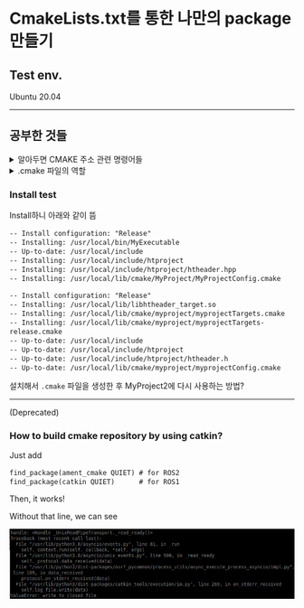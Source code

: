 # CmakeLists.txt를 통한 나만의 package 만들기 


## Test env.

Ubuntu 20.04

---
## 공부한 것들

<details>
<summary>알아두면 CMAKE 주소 관련 명령어들</summary>

`include(GNUInstallDirs)`을 CMakeLists.txt에 추가해야 함.

* 추가 하기 전 

```angular2html
CMAKE_CURRENT_LIST_DIR in CMakeLists.txt /home/shapelim/git/cmake_auto_include_study
CMAKE_SOURCE_DIR: /home/shapelim/git/cmake_auto_include_study
CMAKE_BINARY_DIR: /home/shapelim/git/cmake_auto_include_study/build
CMAKE_CURRENT_SOURCE_DIR: /home/shapelim/git/cmake_auto_include_study
CMAKE_CURRENT_BINARY_DIR: /home/shapelim/git/cmake_auto_include_study/build
CMAKE_CURRENT_LIST_DIR: /home/shapelim/git/cmake_auto_include_study
CMAKE_CURRENT_LIST_FILE: /home/shapelim/git/cmake_auto_include_study/CMakeLists.txt
CMAKE_INSTALL_PREFIX: /usr/local
CMAKE_INSTALL_LIBDIR: 
CMAKE_INSTALL_INCLUDEDIR: 
PROJECT_SOURCE_DIR: /home/shapelim/git/cmake_auto_include_study
PROJECT_BINARY_DIR: /home/shapelim/git/cmake_auto_include_study/build
```

* 추가 후

```commandline
CMAKE_CURRENT_LIST_DIR in CMakeLists.txt /home/shapelim/git/cmake_auto_include_study
CMAKE_SOURCE_DIR: /home/shapelim/git/cmake_auto_include_study
CMAKE_BINARY_DIR: /home/shapelim/git/cmake_auto_include_study/build
CMAKE_CURRENT_SOURCE_DIR: /home/shapelim/git/cmake_auto_include_study
CMAKE_CURRENT_BINARY_DIR: /home/shapelim/git/cmake_auto_include_study/build
CMAKE_CURRENT_LIST_DIR: /home/shapelim/git/cmake_auto_include_study
CMAKE_CURRENT_LIST_FILE: /home/shapelim/git/cmake_auto_include_study/CMakeLists.txt
CMAKE_INSTALL_PREFIX: /usr/local
CMAKE_INSTALL_LIBDIR: lib
CMAKE_INSTALL_INCLUDEDIR: include
PROJECT_SOURCE_DIR: /home/shapelim/git/cmake_auto_include_study
PROJECT_BINARY_DIR: /home/shapelim/git/cmake_auto_include_study/build
```

</details>

<details>
<summary>.cmake 파일의 역할</summary>

1. 프로젝트 설정:

프로젝트의 이름, 버전, 요구되는 최소 CMake 버전 등을 정의합니다.
예: project(MyProject), cmake_minimum_required(VERSION 3.10)

2. 컴파일 및 링크 설정:

소스 파일과 헤더 파일을 추가하고, 컴파일 옵션과 링크 옵션을 설정합니다.
예: add_executable(MyExecutable ${SOURCES}), target_link_libraries(MyExecutable MyLibrary)

3. 패키지 찾기:

find_package 명령어를 사용하여 필요한 외부 패키지를 찾습니다.
예: find_package(OpenCV REQUIRED)

4. 빌드 디렉토리 설정:

빌드 아티팩트의 출력 디렉토리를 설정합니다.
예: set(CMAKE_RUNTIME_OUTPUT_DIRECTORY ${CMAKE_BINARY_DIR}/bin)

5. 설치 규칙:

install 명령어를 사용하여 빌드된 파일을 시스템의 특정 위치에 설치합니다.
예: install(TARGETS MyExecutable DESTINATION /usr/local/bin)

6. 패키지 구성 파일 생성:

패키지 구성 파일을 생성하여 다른 프로젝트에서 패키지를 쉽게 찾을 수 있도록 합니다.
예: configure_package_config_file(...
</details>


### Install test

Install하니 아래와 같이 뜸

```commandline
-- Install configuration: "Release"
-- Installing: /usr/local/bin/MyExecutable
-- Up-to-date: /usr/local/include
-- Installing: /usr/local/include/htproject
-- Installing: /usr/local/include/htproject/htheader.hpp
-- Installing: /usr/local/lib/cmake/MyProject/MyProjectConfig.cmake
```

```commandline
-- Install configuration: "Release"
-- Installing: /usr/local/lib/libhtheader_target.so
-- Installing: /usr/local/lib/cmake/myproject/myprojectTargets.cmake
-- Installing: /usr/local/lib/cmake/myproject/myprojectTargets-release.cmake
-- Up-to-date: /usr/local/include
-- Up-to-date: /usr/local/include/htproject
-- Up-to-date: /usr/local/include/htproject/htheader.h
-- Up-to-date: /usr/local/lib/cmake/myproject/myprojectConfig.cmake
```

설치해서 `.cmake` 파일을 생성한 후 MyProject2에 다시 사용하는 방법?





---
 
(Deprecated)


### How to build cmake repository by using catkin?

Just add

```
find_package(ament_cmake QUIET) # for ROS2
find_package(catkin QUIET)      # for ROS1
```

Then, it works!

Without that line, we can see


![catkin_build_error](materials/catkin_build_error.png)
